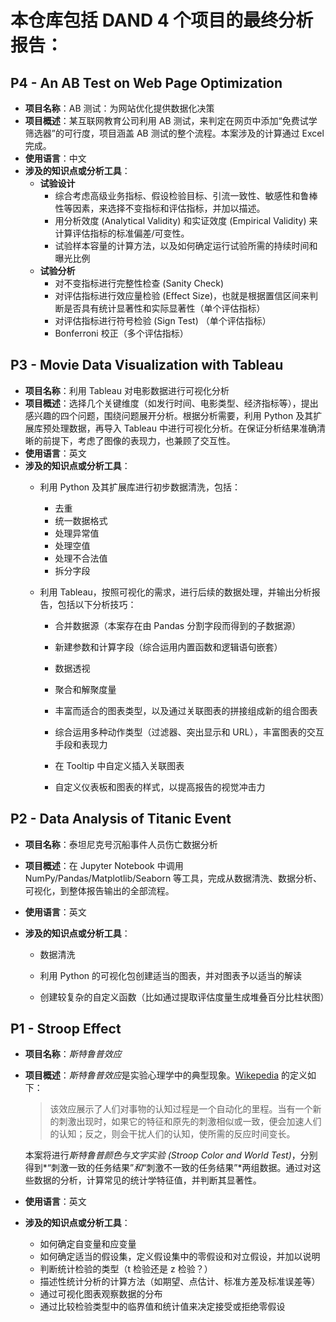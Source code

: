 # 本仓库包括 DAND 4 个项目的最终分析报告：



## P4 - An AB Test on Web Page Optimization

- **项目名称**：AB 测试：为网站优化提供数据化决策
- **项目概述**：某互联网教育公司利用 AB 测试，来判定在网页中添加“免费试学筛选器”的可行度，项目涵盖 AB 测试的整个流程。本案涉及的计算通过 Excel 完成。
- **使用语言**：中文
- **涉及的知识点或分析工具**：
  - **试验设计**
    - 综合考虑高级业务指标、假设检验目标、引流一致性、敏感性和鲁棒性等因素，来选择不变指标和评估指标，并加以描述。
    - 用分析效度 (Analytical Validity) 和实证效度 (Empirical Validity) 来计算评估指标的标准偏差/可变性。
    - 试验样本容量的计算方法，以及如何确定运行试验所需的持续时间和曝光比例
  - **试验分析**
    - 对不变指标进行完整性检查 (Sanity Check)
    - 对评估指标进行效应量检验 (Effect Size)，也就是根据置信区间来判断是否具有统计显著性和实际显著性（单个评估指标）
    - 对评估指标进行符号检验 (Sign Test) （单个评估指标）
    - Bonferroni 校正（多个评估指标）

    

## P3 - Movie Data Visualization with Tableau

- **项目名称**：利用 Tableau 对电影数据进行可视化分析
- **项目概述**：选择几个关键维度（如发行时间、电影类型、经济指标等），提出感兴趣的四个问题，围绕问题展开分析。根据分析需要，利用 Python 及其扩展库预处理数据，再导入 Tableau 中进行可视化分析。在保证分析结果准确清晰的前提下，考虑了图像的表现力，也兼顾了交互性。
- **使用语言**：英文
- **涉及的知识点或分析工具**：
  - 利用 Python 及其扩展库进行初步数据清洗，包括：

    - 去重
    - 统一数据格式
    - 处理异常值
    - 处理空值
    - 处理不合法值
    - 拆分字段

  - 利用 Tableau，按照可视化的需求，进行后续的数据处理，并输出分析报告，包括以下分析技巧：

    - 合并数据源（本案存在由 Pandas 分割字段而得到的子数据源）

    - 新建参数和计算字段（综合运用内置函数和逻辑语句嵌套）

    - 数据透视

    - 聚合和解聚度量

    - 丰富而适合的图表类型，以及通过关联图表的拼接组成新的组合图表

    - 综合运用多种动作类型（过滤器、突出显示和 URL），丰富图表的交互手段和表现力

    - 在 Tooltip 中自定义插入关联图表

    - 自定义仪表板和图表的样式，以提高报告的视觉冲击力

      

## P2 - Data Analysis of Titanic Event

- **项目名称**：泰坦尼克号沉船事件人员伤亡数据分析

- **项目概述**：在 Jupyter Notebook 中调用 NumPy/Pandas/Matplotlib/Seaborn 等工具，完成从数据清洗、数据分析、可视化，到整体报告输出的全部流程。

- **使用语言**：英文

- **涉及的知识点或分析工具**：

  - 数据清洗

  - 利用 Python 的可视化包创建适当的图表，并对图表予以适当的解读

  - 创建较复杂的自定义函数（比如通过提取评估度量生成堆叠百分比柱状图）

    

## P1 - Stroop Effect

- **项目名称**：*斯特鲁普效应*

- **项目概述**：*斯特鲁普效应*是实验心理学中的典型现象。[Wikepedia](https://zh.wikipedia.org/wiki/%E6%96%AF%E7%89%B9%E9%B2%81%E6%99%AE%E6%95%88%E5%BA%94) 的定义如下：

  > 该效应展示了人们对事物的认知过程是一个自动化的里程。当有一个新的刺激出现时，如果它的特征和原先的刺激相似或一致，便会加速人们的认知；反之，则会干扰人们的认知，使所需的反应时间变长。

  本案将进行*斯特鲁普颜色与文字实验 (Stroop Color and World Test)*，分别得到*“刺激一致的任务结果”*和*“刺激不一致的任务结果”*两组数据。通过对这些数据的分析，计算常见的统计学特征值，并判断其显著性。

- **使用语言**：英文

- **涉及的知识点或分析工具**：

  - 如何确定自变量和应变量
  - 如何确定适当的假设集，定义假设集中的零假设和对立假设，并加以说明
  - 判断统计检验的类型（t 检验还是 z 检验？）
  - 描述性统计分析的计算方法（如期望、点估计、标准方差及标准误差等）
  - 通过可视化图表观察数据的分布
  - 通过比较检验类型中的临界值和统计值来决定接受或拒绝零假设
